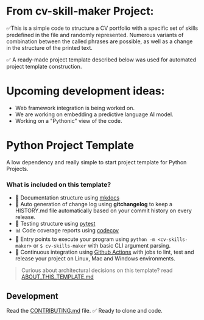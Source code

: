 # From cv-skill-maker Project:
✅This is a simple code to structure a CV portfolio with a specific set of skills 
predefined in the file and randomly represented.
Numerous variants of combination between the called phrases are possible, 
as well as a change in the structure of the printed text.

✅ A ready-made project template described below was used for automated project template construction.

# Upcoming development ideas:
- Web framework integration is being worked on.
- We are working on embedding a predictive language AI model.
- Working on a "Pythonic" view of the code.

# Python Project Template

A low dependency and really simple to start project template for Python Projects.

### What is included on this template?

- 📃 Documentation structure using [mkdocs](http://www.mkdocs.org)
- 💬 Auto generation of change log using **gitchangelog** to keep a HISTORY.md file automatically based on your commit history on every release.
- 🧪 Testing structure using [pytest](https://docs.pytest.org/en/latest/)
- 📊 Code coverage reports using [codecov](https://about.codecov.io/sign-up/)
- 🎯 Entry points to execute your program using `python -m <cv-skills-maker>` or `$ cv-skills-maker` with basic CLI argument parsing.
- 🔄 Continuous integration using [Github Actions](.github/workflows/) with jobs to lint, test and release your project on Linux, Mac and Windows environments.

> Curious about architectural decisions on this template? read [ABOUT_THIS_TEMPLATE.md](ABOUT_THIS_TEMPLATE.md)  


## Development

Read the [CONTRIBUTING.md](CONTRIBUTING.md) file.
✅ Ready to clone and code.
